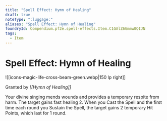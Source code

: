 ```yaml
---
title: "Spell Effect: Hymn of Healing"
draft: true
noteType: ":luggage:"
aliases: "Spell Effect: Hymn of Healing"
foundryId: Compendium.pf2e.spell-effects.Item.C1GAlZ6Gmmw0QIJN
tags:
  - Item
---
```


# Spell Effect: Hymn of Healing
![[icons-magic-life-cross-beam-green.webp|150 lp right]]

Granted by _[[Hymn of Healing]]_

Your divine singing mends wounds and provides a temporary respite from harm. The target gains fast healing 2. When you Cast the Spell and the first time each round you Sustain the Spell, the target gains 2 temporary Hit Points, which last for 1 round.
